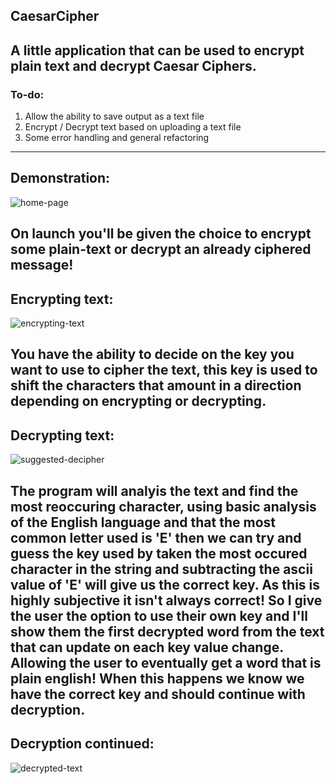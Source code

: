 **CaesarCipher**
---
A little application that can be used to encrypt plain text and decrypt Caesar Ciphers.
---
### To-do:
1. Allow the ability to save output as a text file
2. Encrypt / Decrypt text based on uploading a text file
3. Some error handling and general refactoring
---
## Demonstration:
![home-page](https://github.com/user-attachments/assets/8a1a7852-870d-43e8-a022-4058a55c27f3)

On launch you'll be given the choice to encrypt some plain-text or decrypt an already ciphered message!
---
## Encrypting text:
![encrypting-text](https://github.com/user-attachments/assets/aed42a4e-e9bf-4ea6-80ea-c5c754f5df89)

You have the ability to decide on the key you want to use to cipher the text, this key is used to shift the characters that amount in a direction depending on encrypting or decrypting.
---
## Decrypting text:
![suggested-decipher](https://github.com/user-attachments/assets/4e7cc146-4453-4488-962b-140c7dc30734)

The program will analyis the text and find the most reoccuring character, using basic analysis of the English language and that the most common letter used is 'E' then we can try and guess the key used by taken the most occured character in the string and subtracting the ascii value of 'E' will give us the correct key. 
As this is highly subjective it isn't always correct! So I give the user the option to use their own key and I'll show them the first decrypted word from the text that can update on each key value change. Allowing the user to eventually get a word that is plain english! When this happens we know we have the correct key and should continue with decryption.
---
## Decryption continued:
![decrypted-text](https://github.com/user-attachments/assets/b8a5d65f-3545-4d0c-8e3f-c2c8fb66d35d)

